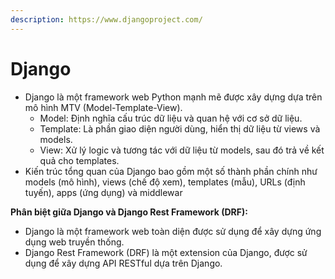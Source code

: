 ```yaml
---
description: https://www.djangoproject.com/
---
```


# Django

* Django là một framework web Python mạnh mẽ được xây dựng dựa trên mô hình MTV (Model-Template-View).
  * Model: Định nghĩa cấu trúc dữ liệu và quan hệ với cơ sở dữ liệu.
  * Template: Là phần giao diện người dùng, hiển thị dữ liệu từ views và models.
  * View: Xử lý logic và tương tác với dữ liệu từ models, sau đó trả về kết quả cho templates.
* Kiến trúc tổng quan của Django bao gồm một số thành phần chính như models (mô hình), views (chế độ xem), templates (mẫu), URLs (định tuyến), apps (ứng dụng) và middlewar

**Phân biệt giữa Django và Django Rest Framework (DRF):**

* Django là một framework web toàn diện được sử dụng để xây dựng ứng dụng web truyền thống.
* Django Rest Framework (DRF) là một extension của Django, được sử dụng để xây dựng API RESTful dựa trên Django.
